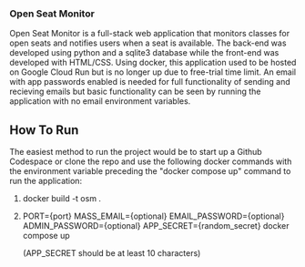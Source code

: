 ### Open Seat Monitor

Open Seat Monitor is a full-stack web application that monitors classes for open seats and notifies users when a seat is available. The back-end was developed using python and a sqlite3 database while the front-end was developed with HTML/CSS. Using docker, this application used to be hosted on Google Cloud Run but is no longer up due to free-trial time limit. An email with app passwords enabled is needed for full functionality of sending and recieving emails but basic functionality can be seen by running the application with no email environment variables.

## How To Run
The easiest method to run the project would be to start up a Github Codespace or clone the repo and use the following docker commands with the environment variable preceding the "docker compose up" command to run the application:

1. docker build -t osm .

2. PORT={port} MASS_EMAIL={optional} EMAIL_PASSWORD={optional} ADMIN_PASSWORD={optional} APP_SECRET={random_secret} docker compose up

   (APP_SECRET should be at least 10 characters) 
